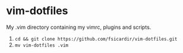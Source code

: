 # vim-dotfiles

My .vim directory containing my vimrc, plugins and scripts.

1. `cd && git clone https://github.com/fsicardir/vim-dotfiles.git`
2. `mv vim-dotfiles .vim`
